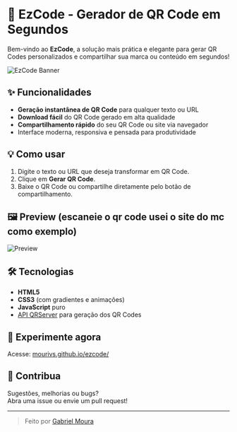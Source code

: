 # 🚀 EzCode - Gerador de QR Code em Segundos

Bem-vindo ao **EzCode**, a solução mais prática e elegante para gerar QR Codes personalizados e compartilhar sua marca ou conteúdo em segundos!

![EzCode Banner](https://img.icons8.com/?size=100&id=11877&format=png&color=572282)

## ✨ Funcionalidades

- **Geração instantânea de QR Code** para qualquer texto ou URL
- **Download fácil** do QR Code gerado em alta qualidade
- **Compartilhamento rápido** do seu QR Code ou site via navegador
- Interface moderna, responsiva e pensada para produtividade

## 💡 Como usar

1. Digite o texto ou URL que deseja transformar em QR Code.
2. Clique em **Gerar QR Code**.
3. Baixe o QR Code ou compartilhe diretamente pelo botão de compartilhamento.

## 🖼️ Preview (escaneie o qr code usei o site do mc como exemplo)

![Preview](https://mourivs.github.io/ezcode/preview.jpg)

## 🛠️ Tecnologias

- **HTML5**
- **CSS3** (com gradientes e animações)
- **JavaScript** puro
- [API QRServer](https://goqr.me/api/) para geração dos QR Codes

## 📲 Experimente agora

Acesse: [mourivs.github.io/ezcode/](https://mourivs.github.io/ezcode/)

## 🤝 Contribua

Sugestões, melhorias ou bugs?  
Abra uma issue ou envie um pull request!

---

> Feito por [Gabriel Moura](https://github.com/mourivs)
